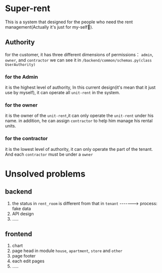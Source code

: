 # Super-rent

This is a system that designed for the people who need the rent management(Actually it's just for my-self🤪).

## Authority

for the customer, it has three different dimensions of permissions： `admin`, `owner`, and `contractor`
we can see it in `/backend/common/schemas.py(class UserAuthority)`

### for the Admin

it is the highest level of authority, In this current design(it's mean that it just use by myself), it can operate all `unit-rent` in the system.

### for the owner

it is the owner of the `unit-rent`,it can only operate the `unit-rent` under his name. in addition, he can assign `contractor` to help him manage his rental units. 

### for the contractor

it is the lowest level of authority, it can only operate the part of the tenant. And each `contractor` must be under a `owner`





# Unsolved problems

## backend

1. the status in `rent_room` is different from that in `tenant`   ------->   process: fake data
2. API design
3. .....

## frontend

1. chart
2. page head in module `house`, `apartment`, `store` and `other`
3. page footer
4. each edit pages
5. .....